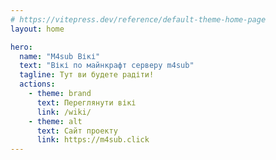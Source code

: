 ```yaml
---
# https://vitepress.dev/reference/default-theme-home-page
layout: home

hero:
  name: "M4sub Вікі"
  text: "Вікі по майнкрафт серверу m4sub"
  tagline: Тут ви будете радіти!
  actions:
    - theme: brand
      text: Переглянути вікі
      link: /wiki/
    - theme: alt
      text: Сайт проекту
      link: https://m4sub.click
---
```


<style>

  
.VPHomeHero {
  position: relative; /* необхідно для правильної роботи псевдоелемента */
  background-size: cover;
  background-position: center;
  background-repeat: no-repeat;
  margin-bottom: 50px;

  border-radius: 0px 0px 30px 29px!important;
-webkit-border-radius: 0px 0px 30px 29px!important;
-moz-border-radius: 0px 0px 30px 29px!important;
  
}

.VPHomeHero:before {
  content: "";
  position: fixed;
  top: 0;
  bottom: 0;
  left: 0;
  right: 0;
  z-index: 1;
  background-image: url("./home.png");
  background-size: cover;
  background-position: center;
  opacity: 0.3;
  min-height: 100%!important;
  min-width: 100%!important;
  max-height: 100%!important;
  max-width: 100%!important;
  width: 100%!important;
  height: 100%!important;
  
}

.VPHomeHero:after {
  content: "";
  position: absolute;
  top: 0;
  bottom: 0;
  left: 0;
  right: 0;
  z-index: 2;
  
}

</style>